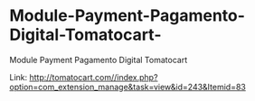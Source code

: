 Module-Payment-Pagamento-Digital-Tomatocart-
============================================

Module Payment Pagamento Digital Tomatocart 


Link: http://tomatocart.com//index.php?option=com_extension_manage&task=view&id=243&Itemid=83
